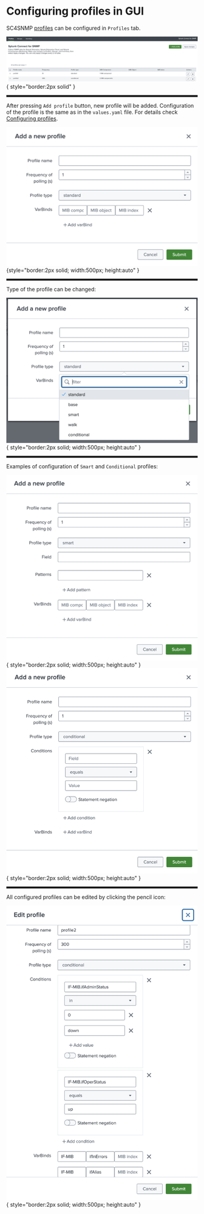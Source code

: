 # Configuring profiles in GUI

SC4SNMP [profiles](../configuration/configuring-profiles.md) can be configured in `Profiles` tab.

![Profiles tab](../../images/ui_docs/profiles/profiles_list.png){ style="border:2px solid" }

<hr style="border:2px solid">

After pressing `Add profile` button, new profile will be added.
Configuration of the profile is the same as in the `values.yaml` file. For details check [Configuring profiles](../configuration/configuring-profiles.md).


![Add standard profile](../../images/ui_docs/profiles/add_standard_profile.png){style="border:2px solid; width:500px; height:auto" }

<hr style="border:2px solid">

Type of the profile can be changed:


![Profile types](../../images/ui_docs/profiles/profiles_types.png){ style="border:2px solid; width:500px; height:auto" }

<hr style="border:2px solid">

Examples of configuration of `Smart` and `Conditional` profiles:


![Smart profile](../../images/ui_docs/profiles/add_smart_profile.png){ style="border:2px solid; width:500px; height:auto" }
![Conditional profile](../../images/ui_docs/profiles/add_conditional.png){ style="border:2px solid; width:500px; height:auto" }

<hr style="border:2px solid">

All configured profiles can be edited by clicking the pencil icon:


![Edit confitional profile](../../images/ui_docs/profiles/edit_conditional.png){ style="border:2px solid; width:500px; height:auto" }